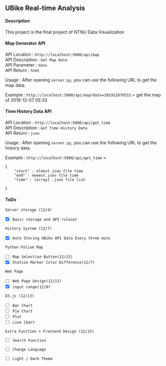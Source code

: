 ## UBike Real-time Analysis

#### Description

This project is the final project of NTNU Data Visualization


#### Map Generator API

API Location : `http://localhost:5000/api/map` <br>
API Description : `Get Map Data`<br>
API Parameter : `date`<br>
API Return : `html`

Usage : After opening `server.py`, you can use the following URL to get the map data. 

Example : `http://localhost:5000/api/map?date=201912070533`
= get the map of 2019-12-07 05:33

#### Time History Data API

API Location : `http://localhost:5000/api/get_time` <br>
API Description : `Get Time History Data`<br>
API Return : `json`

Usage : After opening `server.py`, you can use the following URL to get the history data.

Example : `http://localhost:5000/api/get_time` = 
```
{
    "start" : oldest.json file time
    "end" : newest.json file time
    "time" : [array] .json file list

}
```



#### ToDo

`Server storage (12/4)`
- [x] `Basic storage and API ruleset`

`History System (12/7)`
- [x] `Auto Storing UBike API Data Every three mins`

`Python Folium Map`
- [ ] `Map Selection Button(12/13)`
- [x] `Station Marker Color Difference(12/7)`

`Web Page`
- [ ] `Web Page Design(12/13)`
- [x] `input range(12/9)`

`D3.js (12/13)` 
- [ ] `Bar Chart`
- [ ] `Pie Chart`
- [ ] `Plot`
- [ ] `Line Chart`

`Extra Function + Frontend Design (12/15)`
- [ ] `Search Function`
- [ ] `Change Language`
- [ ] `Light / Dark Theme`



